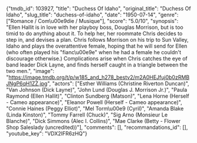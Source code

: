 {"tmdb_id": 103927, "title": "Duchess Of Idaho", "original_title": "Duchess Of Idaho", "slug_title": "duchess-of-idaho", "date": "1950-07-14", "genre": ["Romance / Com\u00e9die / Musique"], "score": "5.0/10", "synopsis": "Ellen Hallit is in love with her playboy boss, Douglas Morrison, but is too timid to do anything about it. To help her, her roommate Chris decides to step in, and devises a plan. Chris follows Morrison on his trip to Sun Valley, Idaho and plays the overattentive female, hoping that he will send for Ellen (who often played his \"fianc\u00e9e\" when he had a female he couldn't discourage otherwise.) Complications arise when Chris catches the eye of band leader Dick Layne, and finds herself caught in a triangle between the two men.", "image": "https://image.tmdb.org/t/p/w185_and_h278_bestv2/m2A0HEJfuj0b0zRMBJNgP6qH1ZZ.jpg", "actors": ["Esther Williams (Christine Riverton Duncan)", "Van Johnson (Dick Layne)", "John Lund (Douglas J. Morrison Jr.)", "Paula Raymond (Ellen Hallit)", "Clinton Sundberg (Matson)", "Lena Horne (Herself - Cameo appearance)", "Eleanor Powell (Herself - Cameo appearance)", "Connie Haines (Peggy Elliot)", "Mel Torm\u00e9 (Cyril)", "Amanda Blake (Linda Kinston)", "Tommy Farrell (Chuck)", "Sig Arno (Monsieur Le Blanche)", "Dick Simmons (Alec I. Collins)", "Mae Clarke (Betty - Flower Shop Saleslady (uncredited))"], "comments": [], "recommandations_id": [], "youtube_key": "VDX2IFR6zHQ"}